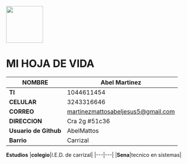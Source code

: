 <img src="https://user-images.githubusercontent.com/126481836/221584572-f28cd996-09e3-4d1c-b8d9-163111a2c9f8.jpg" width="100" height="100" />

# MI HOJA DE VIDA 
|**NOMBRE**|Abel Martinez|
|---|---|
|**TI**|1044611454|
| **CELULAR**|3243316646|
| **CORREO** |martinezmattosabeljesus5@gmail.com|
|**DIRECCION**|Cra 2g #51c36|
|**Usuario de Github**|AbelMattos|
|**Barrio**|Carrizal|

**Estudios**
|**colegio**|I.E.D. de carrizal|
|---|---|
|**Sena**|tecnico en sistemas|